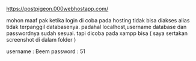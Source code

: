 https://postpigeon.000webhostapp.com/

mohon maaf pak ketika login di coba pada hosting tidak bisa diakses alias tidak terpanggil databasenya. padahal localhost,username database dan passwordnya sudah sesuai.
tapi dicoba pada xampp bisa ( saya sertakan screenshot di dalam folder )

username : Beem
password    : 51